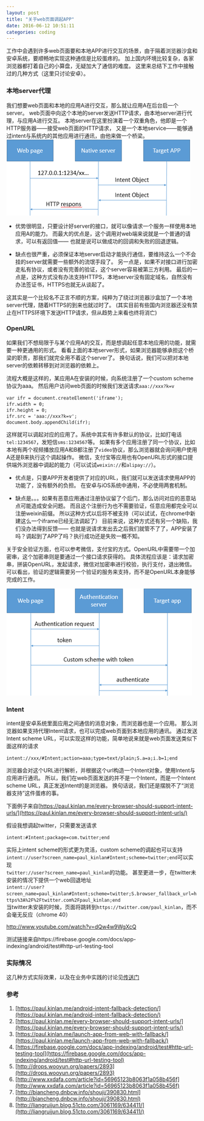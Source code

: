 ```yaml
---
layout: post
title: "关于web页面调起APP"
date: 2016-06-12 10:51:11
categories: coding
---
```


工作中会遇到许多web页面要和本地APP进行交互的场景，由于隔着浏览器沙盒和安卓系统，要顺畅地实现这种通信是比较蛋疼的。
加上国内环境比较复杂，各家浏览器都打着自己的小算盘，无疑加大了通信的难度。
这里来总结下工作中接触过的几种方式（这里只讨论安卓）。

### 本地server代理

我们想要web页面和本地的应用A进行交互，那么就让应用A在后台启一个server。
web页面中向这个本地的server发送HTTP请求，由本地server进行代理，与应用A进行交互。
本地server在这里扮演着一个双重角色，他即是一个HTTP服务器——接受web页面的HTTP请求，
又是一个本地service——能够通过intent与系统内的其他应用进行通讯，由他来做一个桥梁。
![native server](/images/app-invoke-from-website1.png)

* 优势很明显，只要设计好server的接口，就可以像请求一个服务一样使用本地应用A的能力。
  而最大的优点是，这个调用对web端来说就是一个普通的请求，可以有返回值——
  也就是说可以做成功的回调和失败的回退逻辑。

* 缺点也很严重，必须保证本地server启动才能执行通信，要维持这么一个不会挂的server就需要一些额外的流氓手段了。
  另一点是，如果不对接口进行加密走私有协议，或者没有完善的验证，这个server容易被第三方利用。
  最后的一点是，这种方式没有办法支持HTTPS，本地server没有固定域名，自然没有办法签证书，HTTPS也就无从谈起了。

这其实是一个比较名不正言不顺的方案，纯粹为了绕过浏览器沙盒加了一个本地server代理，随着HTTPS的到来也就过时了。
(其实目前有些国内浏览器还没有禁止在HTTPS环境下发送HTTP请求，但从趋势上来看也终将消亡)

### OpenURL

如果我们不想局限于与某个应用A的交互，而是想调起任意本地应用的功能，就需要一种更通用的形式。
看看上面的本地server形式，如果浏览器能够承担这个桥梁的职责，那我们就完全用不着这个server了。
换句话说，我们可以把对本地server的依赖转移到对浏览器的依赖上。

流程大概是这样的，某应用A在安装的时候，向系统注册了一个custom scheme 协议为aaa。
然后用户访问web页面的时候我们发送请求`aaa://xxx?k=v`

    var ifr = document.createElement('iframe');
    ifr.width = 0;
    ifr.height = 0;
    ifr.src = 'aaa://xxx?k=v';
    document.body.appendChild(ifr);

这样就可以调起对应的应用了。系统中其实有许多默认的协议，比如打电话`tel:1234567`，发短信`sms:1234567`等。
如果有多个应用注册了同一个协议，比如本地有两个视频播放应用A和B都注册了`video`协议，那么浏览器就会询问用户使用A还是B来执行这个调起操作。
微信，支付宝等应用也有OpenURL形式的接口提供端外浏览器中调起的能力（可以试试`weixin://`和`alipay://`）。

* 优点是，只要APP开发者提供了对应的URL，我们就可以发送请求使用APP的功能了，没有额外的负担。
  在安卓与iOS系统中通用，不必使用两套机制。

* 缺点是。。。如果有恶意应用通过注册协议留了个后门，那么访问对应的恶意站点可能造成安全问题。
  而且这个注册行为也不需要验证，任意应用都完全可以注册weixin前缀。
  所以这种方式以后将不被支持（可以试试，在chrome中新建这么一个iframe已经无法调起了）
  目前来说，这种方式还有另一个缺陷，我们没办法得到反馈——
  也就是说请求发出去之后我们就管不了了，APP安装了吗？调起到了APP了吗？执行成功还是失败一概不知。

关于安全验证方面，也可以参考微信，支付宝的方式。OpenURL中需要带一个加密串，这个加密串则是要通过一个接口请求获得的。
具体流程应该是：请求加密串，拼装OpenURL，发起请求，微信对加密串进行校验，执行支付，退出微信。
可以看出，验证的逻辑需要另一个验证的服务来支持，而不是OpenURL本身能够完成的工作。

![authentication server](/images/app-invoke-from-website2.png)

### Intent 

intent是安卓系统里面应用之间通信的消息对象，而浏览器也是一个应用。
那么浏览器如果支持代理Intent请求，也可以完成web页面到本地应用的通讯。
通过发送Intent scheme URL，可以实现这样的功能，简单地说来就是web页面发送类似下面这样的请求

    intent://xxx/#Intent;action=aaa;type=text/plain;S.a=a;i.b=1;end

浏览器会对这个URL进行解析，并根据这个url构造一个Intent对象，使用Intent与应用进行通讯。
所以，我们在web页面发送的并不是一个Intent，而是一个Intent scheme URL，真正发送Intent的是浏览器。
换句话说，我们还是摆脱不了“浏览器支持”这件蛋疼的事。

下面例子来自[https://paul.kinlan.me/every-browser-should-support-intent-urls/](https://paul.kinlan.me/every-browser-should-support-intent-urls/)

假设我想调起twitter，只需要发送请求

    intent:#Intent;package=com.twitter;end

实际上intent scheme的形式更为灵活，custom scheme的调起也可以支持<br>
`intent://user?screen_name=paul_kinlan#Intent;scheme=twitter;end`可以实现<br>
`twitter://user?screen_name=paul_kinlan`的功能。
甚至更进一步，在twitter未安装的情况下提供一个web回退地址<br>
`intent://user?screen_name=paul_kinlan#Intent;scheme=twitter;S.browser_fallback_url=https%3A%2F%2Ftwitter.com%2Fpaul_kinlan;end`<br>
当twitter未安装的时候，页面将跳转到`https://twitter.com/paul_kinlan`，而不会毫无反应（chrome 40）

<a href="intent://www.youtube.com/watch?v=dQw4w9WgXcQ#Intent;scheme=http;package=com.google.android.youtube;end">http://www.youtube.com/watch?v=dQw4w9WgXcQ</a>

测试链接来自https://firebase.google.com/docs/app-indexing/android/test#http-url-testing-tool

### 实际情况

这几种方式实际效果，以及在业务中实践的讨论见[传送门](/coding/2016/06/14/app-invoke-from-website-exp.html)

### 参考

1. [https://paul.kinlan.me/android-intent-fallback-detection/](https://paul.kinlan.me/android-intent-fallback-detection/)
2. [https://paul.kinlan.me/every-browser-should-support-intent-urls/](https://paul.kinlan.me/every-browser-should-support-intent-urls/)
3. [https://paul.kinlan.me/launch-app-from-web-with-fallback/](https://paul.kinlan.me/launch-app-from-web-with-fallback/)
4. [https://firebase.google.com/docs/app-indexing/android/test#http-url-testing-tool](https://firebase.google.com/docs/app-indexing/android/test#http-url-testing-tool)
5. [http://drops.wooyun.org/papers/2893](http://drops.wooyun.org/papers/2893)
6. [http://www.xxdafa.com/article?id=56965123b8063f1a058b456f](http://www.xxdafa.com/article?id=56965123b8063f1a058b456f)
7. [http://biancheng.dnbcw.info/shouji/390830.html](http://biancheng.dnbcw.info/shouji/390830.html)
8. [http://liangruijun.blog.51cto.com/3061169/634411/](http://liangruijun.blog.51cto.com/3061169/634411/)
